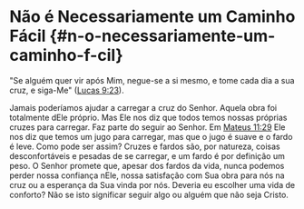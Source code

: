 # Não é Necessariamente um Caminho Fácil {#n-o-necessariamente-um-caminho-f-cil}

&quot;Se alguém quer vir após Mim, negue-se a si mesmo, e tome cada dia a sua cruz, e siga-Me&quot; ([Lucas 9:23](http://bibliaonline.com.br/acf/lc/9/23)).

Jamais poderíamos ajudar a carregar a cruz do Senhor. Aquela obra foi totalmente dEle próprio. Mas Ele nos diz que todos temos nossas próprias cruzes para carregar. Faz parte do seguir ao Senhor. Em [Mateus 11:29](http://bibliaonline.com.br/acf/mt/11/29) Ele nos diz que temos um jugo para carregar, mas que o jugo é suave e o fardo é leve. Como pode ser assim? Cruzes e fardos são, por natureza, coisas desconfortáveis e pesadas de se carregar, e um fardo é por definição um peso. O Senhor promete que, apesar dos fardos da vida, nunca podemos perder nossa confiança nEle, nossa satisfação com Sua obra para nós na cruz ou a esperança da Sua vinda por nós. Deveria eu escolher uma vida de conforto? Não se isto significar seguir algo ou alguém que não seja Cristo.